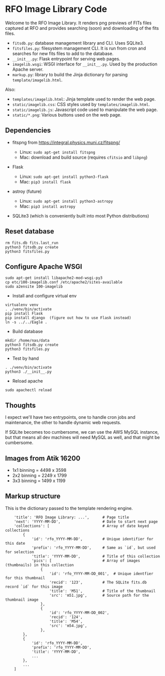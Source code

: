 # RFO Image Library Code

Welcome to the RFO Image Library.  It renders png previews of FITs files captured at RFO and provides searching (soon) and downloading of the fits files.

* `fitsdb.py`: database management library and CLI.  Uses SQLite3.
* `fitsfiles.py`: filesystem management CLI.  It is run from cron and searches for new fits files to add to the database.
* `__init__.py`: Flask entrypoint for serving web pages.
* `imagelib.wsgi`: WSGI interface for `__init__.py`.  Used by the production Apache server.
* `markup.py`: library to build the Jinja dictionary for parsing `template/imagelib.html`.

Also:

* `templates/imagelib.html`: Jinja template used to render the web page.
* `static/imagelib.css`: CSS styles used by `templates/imagelib.html`.
* `static/imagelib.js`: Javascript code used to manipulate the web page.
* `static/*.png`: Various buttons used on the web page.

## Dependencies

* fitspng from https://integral.physics.muni.cz/fitspng/
  * Linux: `sudo apt-get install fitspng`
  * Mac: download and build source (requires `cfitsio` and `libpng`)

* Flask
  * Linux: `sudo apt-get install python3-flask`
  * Mac: `pip3 install flask`

* astroy (future)
  * Linux: `sudo apt-get install python3-astropy`
  * Mac: `pip3 install astropy`

* SQLite3 (which is conveniently built into most Python distributions)

## Reset database

```
rm fits.db fits.last_run
python3 fitsdb.py create
python3 fitsfiles.py
```

## Configure Apache WSGI

```
sudo apt-get install libapache2-mod-wsgi-py3
cp etc/100-imagelib.conf /etc/apache2/sites-available
sudo a2ensite 100-imagelib
```

* Install and configure virtual env 

```
virtualenv venv
. ./venv/bin/activate
pip install Flask
pip install django  (figure out how to use Flask instead)
ln -s ../../Eagle .
```

* Build database

```
mkdir /home/nas/data
python3 fitsdb.py create
python3 fitsfiles.py
```

* Test by hand

```
. ./venv/bin/activate
python3 ./__init__.py
```

* Reload apache

```
sudo apachectl reload
```



## Thoughts

I expect we'll have two entrypoints, one to handle cron jobs and maintenance, the other to handle dynamic web requests.

If SQLite becomes too cumbersome, we can use the AWS MySQL instance, but that means all dev machines will need MySQL
as well, and that might be cumbersome.

## Images from Atik 16200

* 1x1 binning = 4498 x 3598
* 2x2 binning = 2249 x 1799
* 3x3 binning = 1499 x 1199 

## Markup structure

This is the dictionary passed to the template rendering engine.

```
    'title': 'RFO Image Library: ...',      # Page title
    'next': 'YYYY-MM-DD',                   # Date to start next page
    'collections': [                        # Array of date keyed collections
        {
            'id': 'rfo_YYYY-MM-DD',         # Unique identifier for this date
            'prefix': 'rfo_YYYY-MM-DD',     # Same as `id`, but used for selection
            'title': 'YYYY-MM-DD',          # Title of this collection
            'pics': [                       # Array of images (thumbnails) in this collection
                {
                    'id': 'rfo_YYYY-MM-DD_001',  # Unique identfier for this thumbnail
                    'recid': '123',         # The SQLite fits.db record `id` for this image
                    'title': 'M51',         # Title of the thumbnail
                    'src': 'm51.jpg',       # Source path for the thumbnail image
                },
                {
                    'id': 'rfo_YYYY-MM-DD_002',
                    'recid': '124',
                    'title': 'M54',
                    'src': 'm54.jpg',
                },
        },
        {
            'id': 'rfo_YYYY-MM-DD',
            'prefix': 'rfo_YYYY-MM-DD',
            'title': 'YYYY-MM-DD',
            ...
        },
        ...
    ]
```
